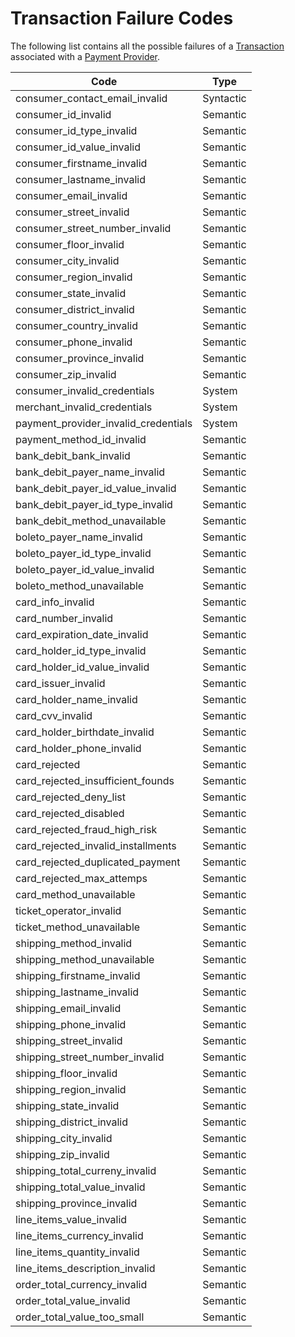 Transaction Failure Codes
================

The following list contains all the possible failures of a [Transaction](https://github.com/TiendaNube/api-docs/blob/payments-api-docs/resources/transaction.md) associated with a [Payment Provider](https://github.com/TiendaNube/api-docs/blob/payments-api-docs/resources/payment_provider.md).

| Code                                 | Type      |
| ------------------------------------ | --------- |
| consumer_contact_email_invalid       | Syntactic |
| consumer_id_invalid                  | Semantic  |
| consumer_id_type_invalid             | Semantic  |
| consumer_id_value_invalid            | Semantic  |
| consumer_firstname_invalid           | Semantic  |
| consumer_lastname_invalid            | Semantic  |
| consumer_email_invalid               | Semantic  |
| consumer_street_invalid              | Semantic  |
| consumer_street_number_invalid       | Semantic  |
| consumer_floor_invalid               | Semantic  |
| consumer_city_invalid                | Semantic  |
| consumer_region_invalid              | Semantic  |
| consumer_state_invalid               | Semantic  |
| consumer_district_invalid            | Semantic  |
| consumer_country_invalid             | Semantic  |
| consumer_phone_invalid               | Semantic  |
| consumer_province_invalid            | Semantic  |
| consumer_zip_invalid                 | Semantic  |
| consumer_invalid_credentials         | System    |
| merchant_invalid_credentials         | System    |
| payment_provider_invalid_credentials | System    |
| payment_method_id_invalid            | Semantic  |
| bank_debit_bank_invalid              | Semantic  |
| bank_debit_payer_name_invalid        | Semantic  |
| bank_debit_payer_id_value_invalid    | Semantic  |
| bank_debit_payer_id_type_invalid     | Semantic  |
| bank_debit_method_unavailable        | Semantic  |
| boleto_payer_name_invalid            | Semantic  |
| boleto_payer_id_type_invalid         | Semantic  |
| boleto_payer_id_value_invalid        | Semantic  |
| boleto_method_unavailable            | Semantic  |
| card_info_invalid                    | Semantic  |
| card_number_invalid                  | Semantic  |
| card_expiration_date_invalid         | Semantic  |
| card_holder_id_type_invalid          | Semantic  |
| card_holder_id_value_invalid         | Semantic  |
| card_issuer_invalid                  | Semantic  |
| card_holder_name_invalid             | Semantic  |
| card_cvv_invalid                     | Semantic  |
| card_holder_birthdate_invalid        | Semantic  |
| card_holder_phone_invalid            | Semantic  |
| card_rejected                        | Semantic  |
| card_rejected_insufficient_founds    | Semantic  |
| card_rejected_deny_list              | Semantic  |
| card_rejected_disabled               | Semantic  |
| card_rejected_fraud_high_risk        | Semantic  |
| card_rejected_invalid_installments   | Semantic  |
| card_rejected_duplicated_payment     | Semantic  |
| card_rejected_max_attemps            | Semantic  |
| card_method_unavailable              | Semantic  |
| ticket_operator_invalid              | Semantic  |
| ticket_method_unavailable            | Semantic  |
| shipping_method_invalid              | Semantic  |
| shipping_method_unavailable          | Semantic  |
| shipping_firstname_invalid           | Semantic  |
| shipping_lastname_invalid            | Semantic  |
| shipping_email_invalid               | Semantic  |
| shipping_phone_invalid               | Semantic  |
| shipping_street_invalid              | Semantic  |
| shipping_street_number_invalid       | Semantic  |
| shipping_floor_invalid               | Semantic  |
| shipping_region_invalid              | Semantic  |
| shipping_state_invalid               | Semantic  |
| shipping_district_invalid            | Semantic  |
| shipping_city_invalid                | Semantic  |
| shipping_zip_invalid                 | Semantic  |
| shipping_total_curreny_invalid       | Semantic  |
| shipping_total_value_invalid         | Semantic  |
| shipping_province_invalid            | Semantic  |
| line_items_value_invalid             | Semantic  |
| line_items_currency_invalid          | Semantic  |
| line_items_quantity_invalid          | Semantic  |
| line_items_description_invalid       | Semantic  |
| order_total_currency_invalid         | Semantic  |
| order_total_value_invalid            | Semantic  |
| order_total_value_too_small          | Semantic  |

